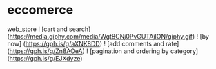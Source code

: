 # eccomerce
web_store
! [cart and search] (https://media.giphy.com/media/Wgt8CNj0PvGUTAjION/giphy.gif)
! [by now] (https://gph.is/g/aXNK8DD)
! [add comments and rate] (https://gph.is/g/Zn8AOeA)
! [pagination and ordering by category] (https://gph.is/g/EJXdyze)
